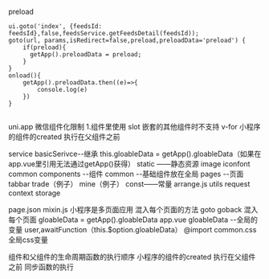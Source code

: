 preload
```
ui.goto('index', {feedsId: feedsId},false,feedsService.getFeedsDetail(feedsId));
goto(url, params,isRedirect=false,preload,preloadData='preload') {
    if(preload){
      getApp().preloadData = preload;
    }
}
onload(){
	getApp().preloadData.then((e)=>{
		console.log(e)
	})
}
	
```
uni.app 微信组件化限制
1.组件里使用 slot 嵌套的其他组件时不支持 v-for
小程序的组件的created 执行在父组件之前

service
	basicSerivce--继承
		this.gloableData = getApp().gloableData（如果在app.vue里引用无法通过getApp()获得）
static ——静态资源
	image
	iconfont
	common
components --组件
	common --基础组件放在全局
pages --页面
	tabbar
	trade（例子）
	mine（例子）
const——常量
	arrange.js
utils
	request
	context
	storage

page.json
mixin.js 小程序是多页面应用
	混入每个页面的方法	 goto goback 
	混入每个页面	gloableData = getApp().gloableData
app.vue
	gloableData --全局的变量	user,awaitFunction（this.$option.gloableData）
	@import common.css 全局css变量
	
组件和父组件的生命周期函数的执行顺序
	小程序的组件的created 执行在父组件之前
	同步函数的执行

	

